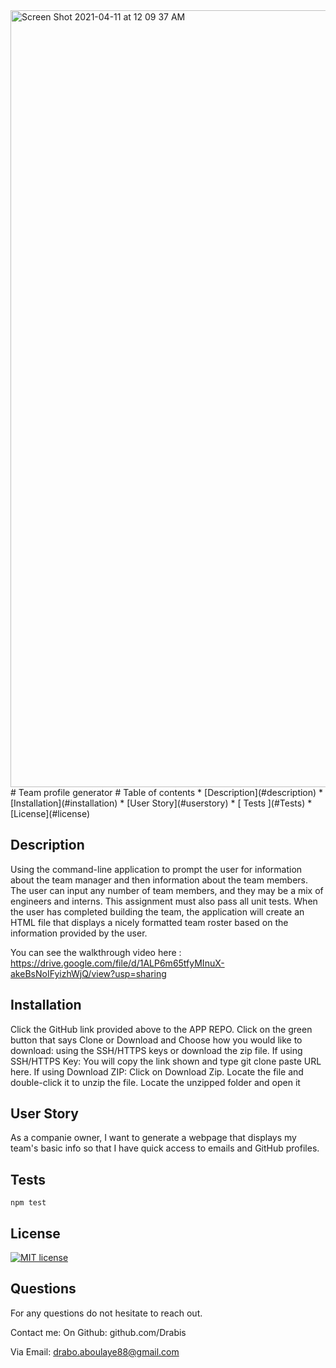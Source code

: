<img width="1243" alt="Screen Shot 2021-04-11 at 12 09 37 AM" src="https://user-images.githubusercontent.com/76567790/114292120-46c54680-9a5a-11eb-98a6-d98b8b28a25a.png">
# Team profile generator
  # Table of contents
  * [Description](#description)
  * [Installation](#installation)
  * [User Story](#userstory)
  * [ Tests ](#Tests)
  * [License](#license)

  ## Description
  Using the command-line application to prompt the user for information about the team manager and then information about the team members. The user can input any number of team members, and they may be a mix of engineers and interns. This assignment must also pass all unit tests. When the user has completed building the team, the application will create an HTML file that displays a nicely formatted team roster based on the information provided by the user.
  
  You can see the walkthrough video here : https://drive.google.com/file/d/1ALP6m65tfyMInuX-akeBsNoIFyizhWjQ/view?usp=sharing 

  ## Installation
  Click the GitHub link provided above to the APP REPO. Click on the green button that says Clone or Download and Choose how you would like to download: using the SSH/HTTPS keys or download the zip file. If using SSH/HTTPS Key: You will copy the link shown and type git clone paste URL here. If using Download ZIP: Click on Download Zip. Locate the file and double-click it to unzip the file. Locate the unzipped folder and open it

  ## User Story
  As a companie owner, I want to generate a webpage that displays my team's basic info so that I have quick access to emails and GitHub profiles.

  ## Tests
    npm test
  ## License
  [![MIT license](https://img.shields.io/badge/License-MIT-blue.svg)](https://lbesson.mit-license.org/)
  
  
  

  ## Questions
  For any questions do not hesitate to reach out. 

  Contact me:
  On Github: github.com/Drabis 

  Via Email: drabo.aboulaye88@gmail.com

